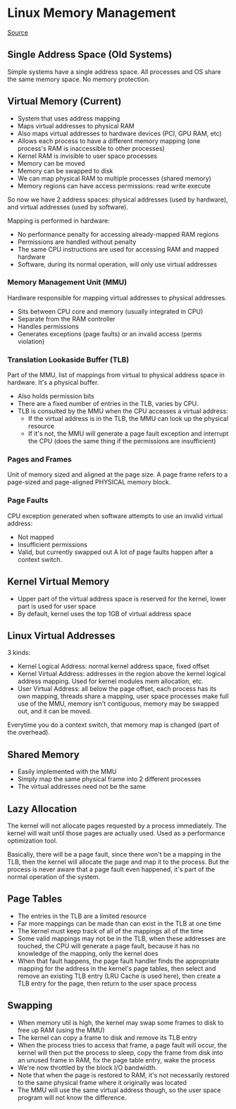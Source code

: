 # Linux Memory Management
[Source](https://www.youtube.com/watch?v=7aONIVSXiJ8)
## Single Address Space (Old Systems)
Simple systems have a single address space. All processes and OS share the same memory space. No memory protection.

## Virtual Memory (Current)
- System that uses address mapping
- Maps virtual addresses to physical RAM
- Also maps virtual addresses to hardware devices (PCI, GPU RAM, etc)
- Allows each process to have a different memory mapping (one process's RAM is inaccessible to other processes)
- Kernel RAM is invisible to user space processes
- Memory can be moved
- Memory can be swapped to disk
- We can map physical RAM to multiple processes (shared memory)
- Memory regions can have access permissions: read write execute

So now we have 2 address spaces: physical addresses (used by hardware), and virtual addresses (used by software).

Mapping is performed in hardware:
- No performance penalty for accessing already-mapped RAM regions
- Permissions are handled without penalty
- The same CPU instructions are used for accessing RAM and mapped hardware
- Software, during its normal operation, will only use virtual addresses

### Memory Management Unit (MMU)
Hardware responsible for mapping virtual addresses to physical addresses.
- Sits between CPU core and memory (usually integrated in CPU)
- Separate from the RAM controller
- Handles permissions
- Generates exceptions (page faults) or an invalid access (perms violation)

### Translation Lookaside Buffer (TLB)
Part of the MMU, list of mappings from virtual to physical address space in hardware. It's a physical buffer.
- Also holds permission bits
- There are a fixed number of entries in the TLB, varies by CPU.
- TLB is consulted by the MMU when the CPU accesses a virtual address:
    - If the virtual address is in the TLB, the MMU can look up the physical resource
    - If it's not, the MMU will generate a page fault exception and interrupt the CPU (does the same thing if the permissions are insufficient)

### Pages and Frames
Unit of memory sized and aligned at the page size. A page frame refers to a page-sized and page-aligned PHYSICAL memory block.

### Page Faults
CPU exception generated when software attempts to use an invalid virtual address:
- Not mapped
- Insufficient permissions
- Valid, but currently swapped out
A lot of page faults happen after a context switch.

## Kernel Virtual Memory
- Upper part of the virtual address space is reserved for the kernel, lower part is used for user space
- By default, kernel uses the top 1GB of virtual address space

## Linux Virtual Addresses
3 kinds:
- Kernel Logical Address: normal kernel address space, fixed offset
- Kernel Virtual Address: addresses in the region above the kernel logical address mapping. Used for kernel modules mem allocation, etc.
- User Virtual Address: all below the page offset, each process has its own mapping, threads share a mapping, user space processes make full use of the MMU, memory isn't contiguous, memory may be swapped out, and it can be moved.

Everytime you do a context switch, that memory map is changed (part of the overhead).

## Shared Memory
- Easily implemented with the MMU
- Simply map the same physical frame into 2 different processes
- The virtual addresses need not be the same

## Lazy Allocation
The kernel will not allocate pages requested by a process immediately. The kernel will wait until those pages are actually used. Used as a performance optimization tool.

Basically, there will be a page fault, since there won't be a mapping in the TLB, then the kernel will allocate the page and map it to the process. But the process is never aware that a page fault even happened, it's part of the normal operation of the system.

## Page Tables
- The entries in the TLB are a limited resource
- Far more mappings can be made than can exist in the TLB at one time
- The kernel must keep track of all of the mappings all of the time
- Some valid mappings may not be in the TLB, when these addresses are touched, the CPU will generate a page fault, because it has no knowledge of the mapping, only the kernel does
- When that fault happens, the page fault handler finds the appropriate mapping for the address in the kernel's page tables, then select and remove an existing TLB entry (LRU Cache is used here), then create a TLB entry for the page, then return to the user space process

## Swapping
- When memory util is high, the kernel may swap some frames to disk to free up RAM (using the MMU)
- The kernel can copy a frame to disk and remove its TLB entry
- When the process tries to access that frame, a page fault will occur, the kernel will then put the process to sleep, copy the frame from disk into an unused frame in RAM, fix the page table entry, wake the process
- We're now throttled by the block I/O bandwidth. 
- Note that when the page is restored to RAM, it's not necessarily restored to the same physical frame where it originally was located
- The MMU will use the same virtual address though, so the user space program will not know the difference.

